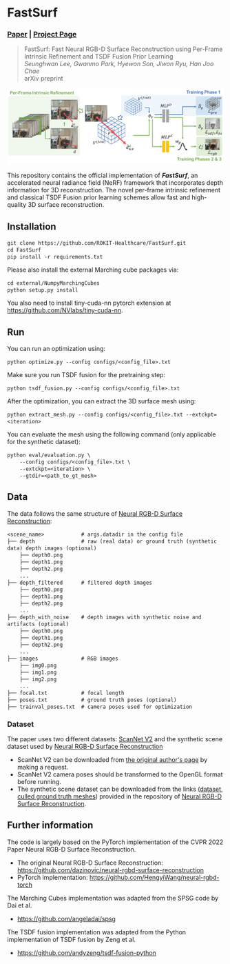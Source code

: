 # FastSurf

### [Paper](#) | [Project Page](https://rokit-healthcare.github.io/FastSurf/)

> FastSurf: Fast Neural RGB-D Surface Reconstruction using Per-Frame Intrinsic Refinement and TSDF Fusion Prior Learning <br />
> *Seunghwan Lee, Gwanmo Park, Hyewon Son, Jiwon Ryu, Han Joo Chae* <br />
> arXiv preprint

![An overview of FastSurf.](docs/static/images/model-teaser.jpg "An overview of FastSurf.")

This repository contains the official implementation of ***FastSurf***, an accelerated neural radiance field (NeRF) framework that incorporates depth information for 3D reconstruction. The novel per-frame intrinsic refinement and classical TSDF Fusion prior learning schemes allow fast and high-quality 3D surface reconstruction.


## Installation

```
git clone https://github.com/ROKIT-Healthcare/FastSurf.git
cd FastSurf
pip install -r requirements.txt
```

Please also install the external Marching cube packages via:

```
cd external/NumpyMarchingCubes
python setup.py install
```

You also need to install tiny-cuda-nn pytorch extension at https://github.com/NVlabs/tiny-cuda-nn.

## Run
You can run an optimization using:

```
python optimize.py --config configs/<config_file>.txt
```

Make sure you run TSDF fusion for the pretraining step:

```
python tsdf_fusion.py --config configs/<config_file>.txt
```
After the optimization, you can extract the 3D surface mesh using:

```
python extract_mesh.py --config configs/<config_file>.txt --extckpt=<iteration>
```
You can evaluate the mesh using the following command (only applicable for the synthetic dataset):

```
python eval/evaluation.py \
    --config configs/<config_file>.txt \
    --extckpt=<iteration> \
    --gtdir=<path_to_gt_mesh>
```
## Data

The data follows the same structure of [Neural RGB-D Surface Reconstruction](https://github.com/dazinovic/neural-rgbd-surface-reconstruction):

```
<scene_name>            # args.datadir in the config file
├── depth               # raw (real data) or ground truth (synthetic data) depth images (optional)
    ├── depth0.png     
    ├── depth1.png
    ├── depth2.png
    ...
├── depth_filtered      # filtered depth images
    ├── depth0.png     
    ├── depth1.png
    ├── depth2.png
    ...
├── depth_with_noise    # depth images with synthetic noise and artifacts (optional)
    ├── depth0.png     
    ├── depth1.png
    ├── depth2.png
    ...
├── images              # RGB images
    ├── img0.png     
    ├── img1.png
    ├── img2.png
    ...
├── focal.txt           # focal length
├── poses.txt           # ground truth poses (optional)
├── trainval_poses.txt  # camera poses used for optimization
```

### Dataset
The paper uses two different datasets: [ScanNet V2](https://github.com/ScanNet/ScanNet) and the synthetic scene dataset used by [Neural RGB-D Surface Reconstruction](https://github.com/dazinovic/neural-rgbd-surface-reconstruction)

- ScanNet V2 can be downloaded from [the original author's page](https://github.com/ScanNet/ScanNet) by making a request.
- ScanNet V2 camera poses should be transformed to the OpenGL format before running.
- The synthetic scene dataset can be downloaded from the links ([dataset](http://kaldir.vc.in.tum.de/neural_rgbd/neural_rgbd_data.zip), [culled ground truth meshes](http://kaldir.vc.in.tum.de/neural_rgbd/meshes.zip)) provided in the repository of [Neural RGB-D Surface Reconstruction](https://github.com/dazinovic/neural-rgbd-surface-reconstruction).

<!-- ## Citation

If you use this code in your research, please consider citing:

```
@article{Lee_2023_arXiv,
  title={FastSurf: Fast Neural RGB-D Surface Reconstruction using Dense Feature Grid and Per-Frame Intrinsic Refinement},
  author={Lee, Seunghwan and Park, Gwanmo and Son, Hyewon and Ryu Jiwon and Chae, Han Joo},
  journal={arXiv preprint arXiv:0000.00000},
  year={2023}
}
``` -->

## Further information

The code is largely based on the PyTorch implementation of the CVPR 2022 Paper Neural RGB-D Surface Reconstruction.
- The original Neural RGB-D Surface Reconstruction: https://github.com/dazinovic/neural-rgbd-surface-reconstruction
- PyTorch implementation: https://github.com/HengyiWang/neural-rgbd-torch

The Marching Cubes implementation was adapted from the SPSG code by Dai et al.
- https://github.com/angeladai/spsg

The TSDF fusion implementation was adapted from the Python implementation of TSDF fusion by Zeng et al.
- https://github.com/andyzeng/tsdf-fusion-python